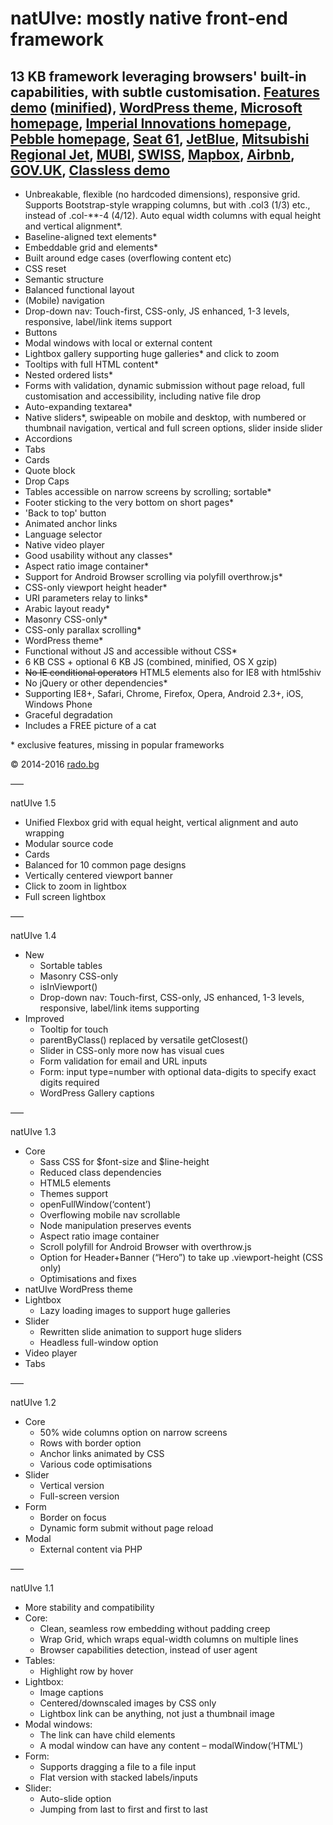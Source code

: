 natUIve: mostly native front-end framework
===

13 KB framework leveraging browsers' built-in capabilities, with subtle customisation. [Features demo](http://radogado.github.io/natuive/) ([minified](http://natuive.net)), [WordPress theme](http://rado.bg), [Microsoft homepage](http://natuive.net/microsoft/), [Imperial Innovations homepage](http://natuive.net/imperialinnovations/), [Pebble homepage](http://natuive.net/pebble/), [Seat 61](http://radogado.github.io/natuive/seat61/), [JetBlue](http://radogado.github.io/natuive/jetblue/), [Mitsubishi Regional Jet](http://radogado.github.io/natuive/mrj/), [MUBI](http://radogado.github.io/natuive/mubi/), [SWISS](http://radogado.github.io/natuive/swiss/), [Mapbox](http://radogado.github.io/natuive/mapbox/), [Airbnb](http://radogado.github.io/natuive/airbnb/), [GOV.UK](http://radogado.github.io/natuive/gov.uk/), [Classless demo](http://radogado.github.io/natuive/classless.html)
---

- Unbreakable, flexible (no hardcoded dimensions), responsive grid. Supports Bootstrap-style wrapping columns, but with .col3 (1/3) etc., instead of .col-**-4 (4/12). Auto equal width columns with equal height and vertical alignment\*.
- Baseline-aligned text elements*
- Embeddable grid and elements*
- Built around edge cases (overflowing content etc)
- CSS reset
- Semantic structure
- Balanced functional layout
- (Mobile) navigation
- Drop-down nav: Touch-first, CSS-only, JS enhanced, 1-3 levels, responsive, label/link items support
- Buttons
- Modal windows with local or external content
- Lightbox gallery supporting huge galleries* and click to zoom
- Tooltips with full HTML content*
- Nested ordered lists*
- Forms with validation, dynamic submission without page reload, full customisation and accessibility, including native file drop
- Auto-expanding textarea*
- Native sliders*, swipeable on mobile and desktop, with numbered or thumbnail navigation, vertical and full screen options, slider inside slider
- Accordions
- Tabs
- Cards
- Quote block
- Drop Caps
- Tables accessible on narrow screens by scrolling; sortable*
- Footer sticking to the very bottom on short pages*
- 'Back to top' button
- Animated anchor links
- Language selector
- Native video player
- Good usability without any classes*
- Aspect ratio image container*
- Support for Android Browser scrolling via polyfill overthrow.js*
- CSS-only viewport height header*
- URI parameters relay to links*
- Arabic layout ready*
- Masonry CSS-only*
- CSS-only parallax scrolling*
- WordPress theme*
- Functional without JS and accessible without CSS*
- 6 KB CSS + optional 6 KB JS (combined, minified, OS X gzip)
- ~~No IE conditional operators~~ HTML5 elements also for IE8 with html5shiv
- No jQuery or other dependencies*
- Supporting IE8+, Safari, Chrome, Firefox, Opera, Android 2.3+, iOS, Windows Phone
- Graceful degradation
- Includes a FREE picture of a cat

\* exclusive features, missing in popular frameworks

© 2014-2016 [rado.bg](http://rado.bg)

–––

natUIve 1.5

- Unified Flexbox grid with equal height, vertical alignment and auto wrapping
- Modular source code
- Cards
- Balanced for 10 common page designs
- Vertically centered viewport banner
- Click to zoom in lightbox
- Full screen lightbox

–––

natUIve 1.4

- New
    - Sortable tables
    - Masonry CSS-only
    - isInViewport()
    - Drop-down nav: Touch-first, CSS-only, JS enhanced, 1-3 levels, responsive, label/link items supporting
- Improved
    - Tooltip for touch
    - parentByClass() replaced by versatile getClosest()
    - Slider in CSS-only more now has visual cues
    - Form validation for email and URL inputs
    - Form: input type=number with optional data-digits to specify exact digits required
    - WordPress Gallery captions

–––

natUIve 1.3

- Core
	- Sass CSS for $font-size and $line-height
	- Reduced class dependencies
	- HTML5 elements
	- Themes support
	- openFullWindow(‘content’)
	- Overflowing mobile nav scrollable
	- Node manipulation preserves events
	- Aspect ratio image container
	- Scroll polyfill for Android Browser with overthrow.js
	- Option for Header+Banner (“Hero”) to take up .viewport-height (CSS only)
	- Optimisations and fixes
- natUIve WordPress theme
- Lightbox
	- Lazy loading images to support huge galleries
- Slider
	- Rewritten slide animation to support huge sliders
	- Headless full-window option
- Video player
- Tabs

–––

natUIve 1.2

- Core
	- 50% wide columns option on narrow screens
	- Rows with border option
	- Anchor links animated by CSS
	- Various code optimisations
- Slider
	- Vertical version
	- Full-screen version
- Form
	- Border on focus
	- Dynamic form submit without page reload
- Modal
	- External content via PHP

–––

natUIve 1.1

- More stability and compatibility
- Core:
	- Clean, seamless row embedding without padding creep
	- Wrap Grid, which wraps equal-width columns on multiple lines
	- Browser capabilities detection, instead of user agent
- Tables: 
	- Highlight row by hover
- Lightbox:
	- Image captions
	- Centered/downscaled images by CSS only
	- Lightbox link can be anything, not just a thumbnail image
- Modal windows: 
	- The link can have child elements
	- A modal window can have any content – modalWindow(‘HTML')
- Form:
	- Supports dragging a file to a file input
	- Flat version with stacked labels/inputs
- Slider:
	- Auto-slide option
	- Jumping from last to first and first to last


